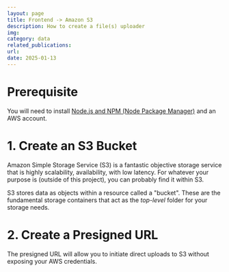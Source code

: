 ```yaml
---
layout: page
title: Frontend -> Amazon S3
description: How to create a file(s) uploader
img: 
category: data
related_publications: 
url: 
date: 2025-01-13
---
```


# Prerequisite
You will need to install [Node.js and NPM (Node Package Manager)](https://nodejs.org/en/download/) and an AWS account.

# 1. Create an S3 Bucket

Amazon Simple Storage Service (S3) is a fantastic objective storage service that is highly scalability, availability, with low latency. For whatever your purpose is (outside of this project), you can probably find it within S3.

S3 stores data as objects within a resource called a "bucket". These are the fundamental storage containers that act as the *top-level* folder for your storage needs. 

# 2. Create a Presigned URL

The presigned URL will allow you to initiate direct uploads to S3 without exposing your AWS credentials. 